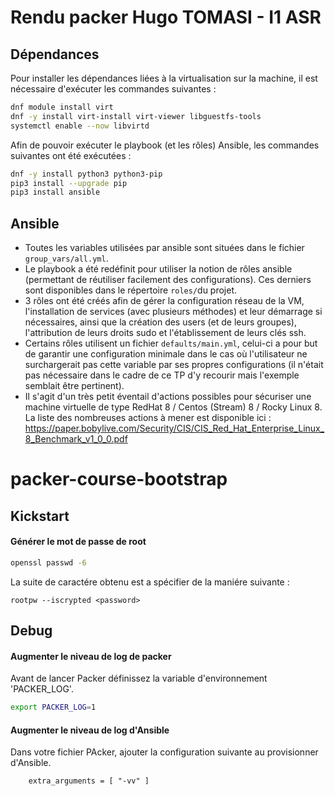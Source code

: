# Rendu packer Hugo TOMASI - I1 ASR

## Dépendances

Pour installer les dépendances liées à la virtualisation sur la machine, il est nécessaire d'exécuter les commandes suivantes :

```bash
dnf module install virt
dnf -y install virt-install virt-viewer libguestfs-tools
systemctl enable --now libvirtd
```

Afin de pouvoir exécuter le playbook (et les rôles) Ansible, les commandes suivantes ont été exécutées :

```bash
dnf -y install python3 python3-pip
pip3 install --upgrade pip
pip3 install ansible
```

## Ansible

 - Toutes les variables utilisées par ansible sont situées dans le fichier `group_vars/all.yml`.
 - Le playbook a été redéfinit pour utiliser la notion de rôles ansible (permettant de réutiliser facilement des configurations). Ces derniers sont disponibles dans le répertoire `roles/`du projet. 
 - 3 rôles ont été créés afin de gérer la configuration réseau de la VM, l'installation de services (avec plusieurs méthodes) et leur démarrage si nécessaires, ainsi que la création des users (et de leurs groupes), l'attribution de leurs droits sudo et l'établissement de leurs clés ssh.
 - Certains rôles utilisent un fichier `defaults/main.yml`, celui-ci a pour but de garantir une configuration minimale dans le cas où l'utilisateur ne surchargerait pas cette variable par ses propres configurations (il n'était pas nécessaire dans le cadre de ce TP d'y recourir mais l'exemple semblait être pertinent).
 - Il s'agit d'un très petit éventail d'actions possibles pour sécuriser une machine virtuelle de type RedHat 8 / Centos (Stream) 8 / Rocky Linux 8. La liste des nombreuses actions à mener est disponible ici : https://paper.bobylive.com/Security/CIS/CIS_Red_Hat_Enterprise_Linux_8_Benchmark_v1_0_0.pdf

# packer-course-bootstrap

## Kickstart 

#### Générer le mot de passe de root

```bash
openssl passwd -6
```
La suite de caractére obtenu est a spécifier de la maniére suivante :
```ks
rootpw --iscrypted <password>
```


## Debug

#### Augmenter le niveau de log de packer

Avant de lancer Packer définissez la variable d'environnement 'PACKER_LOG'.

```bash
export PACKER_LOG=1
```
#### Augmenter le niveau de log d'Ansible
Dans votre fichier PAcker, ajouter la configuration suivante au provisionner d'Ansible.

```hcl
    extra_arguments = [ "-vv" ]
```
